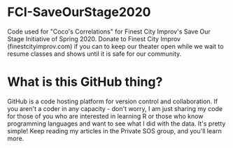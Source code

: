 # FCI-SaveOurStage2020
Code used for "Coco's Correlations" for Finest City Improv's Save Our Stage Initiative of Spring 2020. Donate to Finest City Improv (finestcityimprov.com) if you can to keep our theater open while we wait to resume classes and shows until it is safe for our community. 

# What is this GitHub thing?
GitHub is a code hosting platform for version control and collaboration. If you aren't a coder in any capacity - don't worry, I am just sharing my code for those of you who are interested in learning R or those who know programming languages and want to see what I did with the data.
It's pretty simple! Keep reading my articles in the Private SOS group, and you'll learn more.
